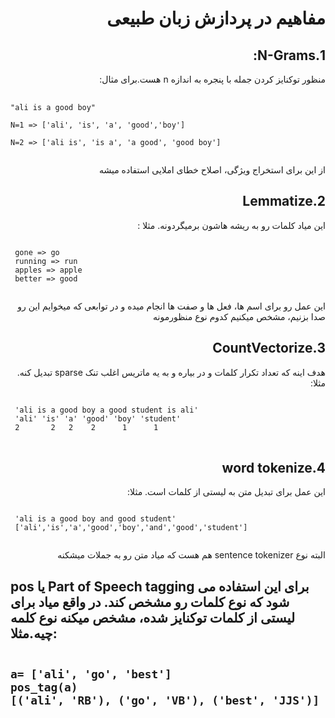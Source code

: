 <h1 dir='rtl'>
مفاهیم در پردازش زبان طبیعی
</h1>
<h2 dir='rtl'>
1.N-Grams:
</h2>
<p dir='rtl'>
منظور توکنایز کردن جمله با پنجره به اندازه n هست.برای مثال:
 </p>
 <pre> <code>
"ali is a good boy" <br>
N=1 => ['ali', 'is', 'a', 'good','boy'] <br>
N=2 => ['ali is', 'is a', 'a good', 'good boy']
    </code></pre>
 <p dir = 'rtl'>
 از این برای استخراج ویژگی، اصلاح خطای املایی استفاده میشه
</p>

<h2 dir='rtl'>
 2.Lemmatize
 </h2>
 <p dir='rtl'>
این میاد کلمات رو به ریشه هاشون برمیگردونه. مثلا :
 </p>
 <pre><code>
 gone => go
 running => run
 apples => apple
 better => good
 </code></pre>
 <p dir = 'rtl'>
 این عمل رو برای اسم ها، فعل ها و صفت ها انجام میده و در توابعی که میخوایم این رو صدا بزنیم، مشخص میکنیم کدوم نوع منظورمونه
 </p>

<h2 dir = 'rtl'> 
 3.CountVectorize
 </h2>
 <p dir = 'rtl'>
 هدف اینه که تعداد تکرار کلمات و در بیاره و به یه ماتریس اغلب تنک sparse تبدیل کنه. مثلا:
 </p>
 <pre><code>
 'ali is a good boy a good student is ali'
 'ali' 'is' 'a' 'good' 'boy' 'student'
 2       2   2    2      1      1
</code> </pre>
<h2 dir = 'rtl'>
 4.word tokenize
</h2>
<p dir = 'rtl'>
 این عمل برای تبدیل متن به لیستی از کلمات است. مثلا:
 </p>
 <pre><code>
 'ali is a good boy and good student'
 ['ali','is','a','good','boy','and','good','student']
 </code></pre>
 <p dir ='rtl'>
 البته نوع sentence tokenizer هم هست که میاد متن رو به جملات میشکنه
 </p>
<h2 dir = 'rtl>
 5.POS tagging 
 </h2>
 <p dir = 'rtl'> 
    pos یا Part of Speech tagging برای این استفاده می شود که نوع کلمات رو مشخص کند. در واقع میاد برای لیستی از کلمات توکنایز شده، مشخص میکنه نوع کلمه چیه.مثلا:           
 </p>
 <pre><code>
a= ['ali', 'go', 'best']
pos_tag(a)       
[('ali', 'RB'), ('go', 'VB'), ('best', 'JJS')]                     
 </code></pre>
